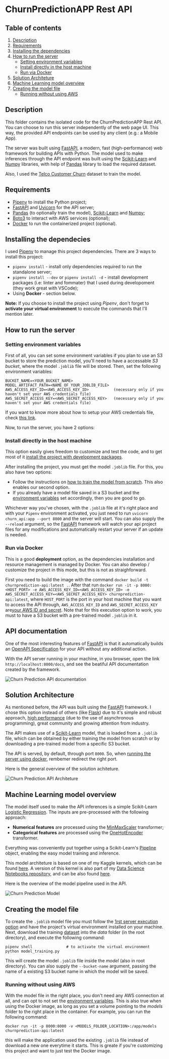 # ChurnPredictionAPP Rest API

## Table of contents

1. [Description](#description)
2. [Requirements](#requirements)
3. [Installing the dependencies](#installing-the-dependecies)
4. [How to run the server](#how-to-run-the-server)
   - [Setting environment variables](#setting-environment-variables)
   - [Install directly in the host machine](#install-directly-in-the-host-machine)
   - [Run via Docker](#run-via-docker)
5. [Solution Architeture](#solution-architecture)
6. [Machine Learning model overview](#machine-learning-model-overview)
7. [Creating the model file](#creating-the-model-file)
   - [Running without using AWS](#running-without-using-aws)

## Description

This folder contains the isolated code for the ChurnPredictionAPP Rest API. You can choose to run this server independently of the web page UI. This way, the provided API endpoints can be used by any client (e.g.: a Mobile App).

The server was built using [FastAPI][fastapi], a modern, fast (high-performance) web framework for building APIs with Python. The model used to make inferences through the API endpoint was built using the [Scikit-Learn][sklearn] and [Numpy][numpy] libraries, with help of [Pandas][pandas] library to load the required dataset.

Also, I used the [Telco Customer Churn][dataset] dataset to train the model.

## Requirements

- [Pipenv][pipenv] to install the Python project;
- [FastAPI][fastapi] and [Uvicorn][uvicorn] for the API server;
- [Pandas][pandas] (to optionally train the model), [Scikit-Learn][sklearn] and [Numpy][numpy];
- [Boto3][boto3] to interact with AWS services (optional);
- [Docker][docker] to run the containerized project (optional).

## Installing the dependecies

I used [Pipenv][pipenv] to manage this project dependencies. There are 3 ways to install this project:

- `pipenv install` - install only dependencies required to run the standalone server;
- `pipenv install --dev` or `pipenv install -d` - install development packages (i.e: linter and fommater) that I used during developoment (they work great with VSCode);
- Using **Docker** - section below.

**Note:** If you choose to install the project using _Pipenv_, don't forget to **activate your virtual environment** to execute the commands that I'll mention later.

## How to run the server

### Setting environment variables

First of all, you can set some environment variables if you plan to use an S3 bucket to store the prediction model, you'll need to have a accessable _S3 bucket_, where the model `.joblib` file will be stored. Then, set the following environment variables:

```
BUCKET_NAME=<YOUR_BUCKET_NAME>
MODEL_ARTIFACT_PATH=<NAME_OF_YOUR_JOBLIB_FILE>
AWS_ACCESS_KEY_ID=<AWS_ACCESS_KEY_ID>           (necessary only if you haven't set your AWS credentials file)
AWS_SECRET_ACCESS_KEY=<AWS_SECRET_ACCESS_KEY>   (necessary only if you haven't set your AWS credentials file)
```

If you want to know more about how to setup your AWS credentials file, check [this link][aws_credentials].

Now, to run the server, you have 2 options:

### Install directly in the host machine

This option easily gives freedom to customize and test the code, and to get most of it [install the project with development packages](#how-to-run-the-server).

After installing the project, you must get the model `.joblib` file. For this, you also have two options:

- Follow the instructions on [how to train the model from scratch](#creating-the-model-file). This also enables our second option.
- If you already have a model file saved in a S3 bucket and the [environment variables](#setting-environment-variables) set accordingly, then you are good to go.

Whichever way you've chosen, with the `.joblib` file at it's right place and with your `Pipenv` environment activated, you just need to run `uvicorn churn_api:app --port 8000` and the server will start. You can also supply the `--reload` argument, so the [FastAPI][fastapi] framework will watch your api project files for any modifications and automatically restart your server if an update is needed.

### Run via Docker

This is a good **deployment** option, as the dependencies installation and resource management is managed by Docker. You can also develop / customize the project in this mode, but this is not as straighforward.

First you need to build the image with the command `docker build -t churnprediction-api:latest .`. After that run `docker run -it -p 8000:<HOST_PORT> -e AWS_ACCESS_KEY_ID=<AWS_ACCESS_KEY_ID> -e AWS_SECRET_ACCESS_KEY=<AWS_SECRET_ACCESS_KEY> churnprediction-api:latest`, where `HOST_PORT` is the port in your host machine that you want to access the API through, `AWS_ACCESS_KEY_ID` and `AWS_SECRET_ACCESS_KEY` are[your AWS ID and secret][aws_credentials]. Note that for this execution option to work, you must to have a S3 bucket with a pre-trained model `.joblib` in it.

## API documentation

One of the most interesting features of [FastAPI][fastapi] is that it automatically builds an [OpenAPI Specification][openapi] for your API without any additional action.

With the API server running in your machine, in you browser, open the link `http://localhost:8000/docs`, and see the beatiful API documentation created by the framework.

![Churn Prediction API documentation][churn-prediction-api-docs]

## Solution Architecture

As mentioned before, the API was built using the [FastAPI][fastapi] framework. I chose this option instead of others (like [Flask][flask]) due to it's simple and robust approach, [high performance][fastapi-performance] (due to the use of asynchronous programming), great community and growing attention from industry.

The API makes use of a [Scikit-Learn][sklearn] model, that is loaded from a `.joblib` file, which can be obtained by either training the model from scratch or by downloading a pre-trained model from a specific S3 bucket.

The API is served, by default, through port `8000`. So, when [running the server using docker](#run-via-docker), rembemer redirect the right port.

Here is the general overview of the solution achiteture.

![Churn Prediction API Architeture][churn-prediction-api-architeture]

## Machine Learning model overview

The model itself used to make the API inferences is a simple Scikit-Learn [Logistic Regression][sklearn-logreg]. The inputs are pre-processed with the following approach:

- **Numerical features** are processed using the [MinMaxScaler][sklearn-minmax] transformer;
- **Categorical features** are processed using the [OneHotEncoder][sklearn-ohe] transformer.

Everything was conveniently put together using a Scikit-Learn's [Pipeline][sklearn-pipeline] object, enabling the easy model training and inference.

This model architeture is based on one of my Kaggle kernels, which can be found [here][kaggle-kernel]. A version of this kernel is also part of my [Data Science Notebooks repository][dsnotebooks], and can be also found [here][churnprediction-notebook].

Here is the overview of the model pipeline used in the API.

![Churn Prediction Model][churnprediction-model]

## Creating the model file

To create the `.joblib` model file you must follow the [1rst server execution option](#installing-the-dependecies) and have the project's virtual environment installed on your machine. Next, download the training [dataset][dataset] into the _data_ folder (in the root directory), and execute the following command:
```
pipenv shell               # to activate the virtual environment
python model_training.py
```

This will create the model `.joblib` file inside the _model_ (also in root directory). You can also supply the `--bucket-name` argument, passing the name of a existing S3 bucket name in which the model will be saved.

### Running without using AWS

With the model file in the right place, you don't need any AWS connection at all, and can opt to not set the [environment variables](#setting-environment-variables). This is also true when using the Docker image, as long as you set a volume pointing to the _models_ folder to the right place in the container. For example, you can run the following command:

```
docker run -it -p 8000:8000 -v <MODELS_FOLDER_LOCATION>:/app/models churnprediction-api:latest
```

this will make the application used the existing `.joblib` file instead of download a new one everytime it starts. This is greate if you're customizing this project and want to just test the Docker image.

<!-- Link Definitions -->

[churn-prediction-api-docs]: https://raw.githubusercontent.com/TheCamilovisk/ChurnPredictionApp/main/imgs/openapi-page.png
[churn-prediction-api-architeture]: https://raw.githubusercontent.com/TheCamilovisk/ChurnPredictionApp/main/imgs/churn-prediction-api-arch.png
[fastapi]: https://fastapi.tiangolo.com/
[pipenv]: https://pipenv.pypa.io/en/latest/
[uvicorn]: https://www.uvicorn.org/
[pandas]: https://pandas.pydata.org/
[sklearn]: https://scikit-learn.org/stable/
[numpy]: https://numpy.org/
[boto3]: https://boto3.amazonaws.com/v1/documentation/api/latest/index.html
[docker]: https://www.docker.com/
[dataset]: https://www.kaggle.com/datasets/blastchar/telco-customer-churn
[aws_credentials]: https://docs.aws.amazon.com/cli/latest/userguide/cli-configure-files.html
[openapi]: https://swagger.io/specification/
[flask]: https://flask.palletsprojects.com/en/2.2.x/
[fastapi-performance]: https://fastapi.tiangolo.com/#performance
[sklearn-logreg]: https://scikit-learn.org/stable/modules/generated/sklearn.linear_model.LogisticRegression.html
[sklearn-minmax]: https://scikit-learn.org/stable/modules/generated/sklearn.preprocessing.MinMaxScaler.html
[sklearn-ohe]: https://scikit-learn.org/stable/modules/generated/sklearn.preprocessing.OneHotEncoder.html
[sklearn-pipeline]: https://scikit-learn.org/stable/modules/compose.html
[kaggle-kernel]: https://www.kaggle.com/code/thecamilovisk/simple-end-to-end-project
[dsnotebooks]: https://github.com/TheCamilovisk/DSNotebooks
[churnprediction-notebook]: https://github.com/TheCamilovisk/DSNotebooks/tree/main/ChurnPrediction
[churnprediction-model]: https://raw.githubusercontent.com/TheCamilovisk/ChurnPredictionApp/main/imgs/churn-prediction-model.png
